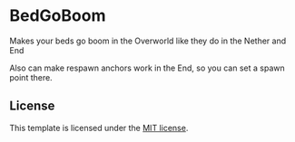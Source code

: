 # BedGoBoom
Makes your beds go boom in the Overworld like they do in the Nether and End

Also can make respawn anchors work in the End, so you can set a spawn point there.

## License

This template is licensed under the [MIT license](LICENSE).